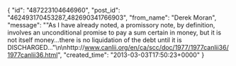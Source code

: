  {
   "id": "487223104646960",
   "post_id": "462493170453287_482690341766903",
   "from_name": "Derek Moran",
   "message": "\"As I have already noted, a promissory note, by definition, involves an unconditional promise to pay a sum certain in money, but it is not itself money...there is no liquidation of the debt until it is DISCHARGED...\"\n\nhttp://www.canlii.org/en/ca/scc/doc/1977/1977canlii36/1977canlii36.html",
   "created_time": "2013-03-03T17:50:23+0000"
 }
